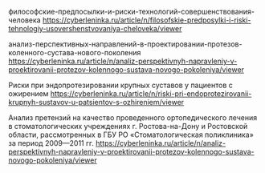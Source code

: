 философские-предпосылки-и-риски-технологий-совершенствования-человека
https://cyberleninka.ru/article/n/filosofskie-predposylki-i-riski-tehnologiy-usovershenstvovaniya-cheloveka/viewer


анализ-перспективных-направлений-в-проектировании-протезов-коленного-сустава-нового-поколения
https://cyberleninka.ru/article/n/analiz-perspektivnyh-napravleniy-v-proektirovanii-protezov-kolennogo-sustava-novogo-pokoleniya/viewer

Риски при эндопротезировании крупных суставов у пациентов с ожирением
https://cyberleninka.ru/article/n/riski-pri-endoprotezirovanii-krupnyh-sustavov-u-patsientov-s-ozhireniem/viewer

Анализ претензий на качество проведенного ортопедического лечения в стоматологических учреждениях г. Ростова-на-Дону и Ростовской области, рассмотренных в ГБУ РО «Стоматологическая поликлиника» за период 2009—2011 гг.
https://cyberleninka.ru/article/n/analiz-perspektivnyh-napravleniy-v-proektirovanii-protezov-kolennogo-sustava-novogo-pokoleniya/viewer

